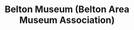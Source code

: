 ---
layout: repo
title: "Belton Museum (Belton Area Museum Association)"
id: 1914
permalink: repos/1914/
---